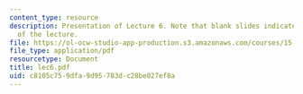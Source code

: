 ```yaml
---
content_type: resource
description: Presentation of Lecture 6. Note that blank slides indicate separate sections
  of the lecture.
file: https://ol-ocw-studio-app-production.s3.amazonaws.com/courses/15-040-game-theory-for-managers-spring-2004/c8105c759dfa9d95783dc28be027ef8a_lec6.pdf
file_type: application/pdf
resourcetype: Document
title: lec6.pdf
uid: c8105c75-9dfa-9d95-783d-c28be027ef8a
---
```

